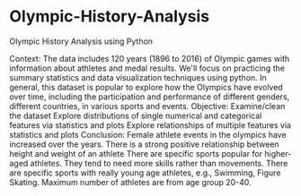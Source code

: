 # Olympic-History-Analysis
Olympic History Analysis using Python

Context:
The data includes 120 years (1896 to 2016) of Olympic games with information about athletes and medal results.
We'll focus on practicing the summary statistics and data visualization techniques using python.
In general, this dataset is popular to explore how the Olympics have evolved over time, including the participation and performance of different genders, different countries, in various sports and events.
Objective:
Examine/clean the dataset
Explore distributions of single numerical and categorical features via statistics and plots
Explore relationships of multiple features via statistics and plots
Conclusion:
Female athlete events in the olympics have increased over the years.
There is a strong positive relationship between height and weight of an athlete
There are specific sports popular for higher-aged athletes. They tend to need more skills rather than movements.
There are specific sports with really young age athletes, e.g., Swimming, Figure Skating.
Maximum number of athletes are from age group 20-40.
